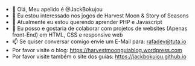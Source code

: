 - 👋 Olá, Meu apelido é @JackBokujou
- 👀 Eu estou interessado nos jogos de Harvest Moon & Story of Seasons
- 🌱 Atualmente eu estou querendo aprender PHP e Javascript
- 💞️ Eu posso e gostaria de colaborar com projetos de websites (Apenas front-End) em HTML, CSS e responsive web
- 📫 Se quiser conversar comigo envie um E-Mail para: rafadev@tuta.io
- Por favor visite o blog: https://harvestmoonguiablog.wordpress.com
- Por favor visite também o site dos guias: https://jackbokujou.github.io
